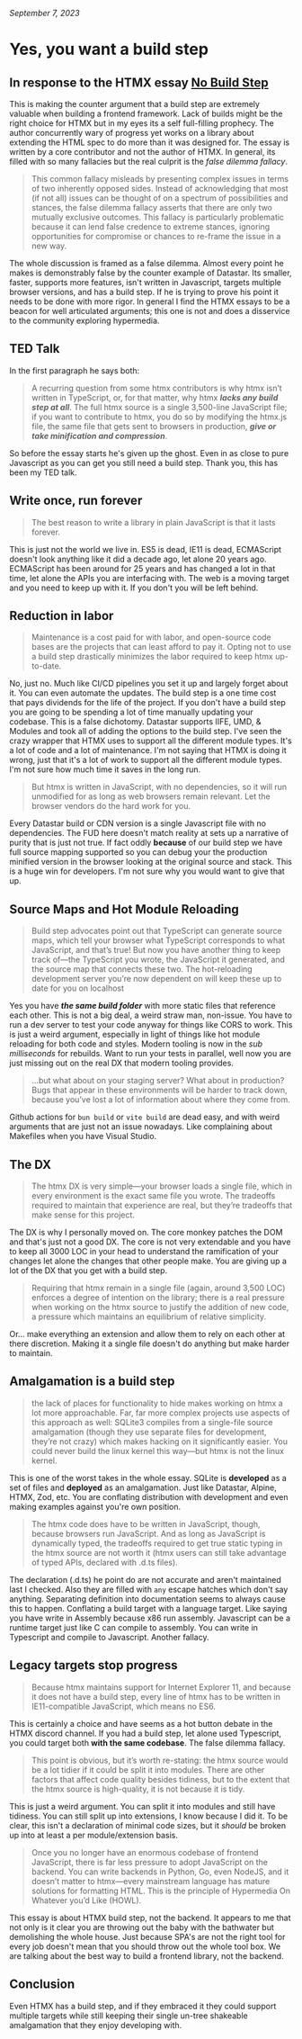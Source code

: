 _September 7, 2023_

# Yes, you want a build step

## In response to the HTMX essay [No Build Step](https://htmx.org/essays/no-build-step/)

This is making the counter argument that a build step are extremely valuable when building a frontend framework. Lack of builds might be the right choice for HTMX but in my eyes its a self full-filling prophecy. The author concurrently wary of progress yet works on a library about extending the HTML spec to do more than it was designed for. The essay is written by a core contributor and not the author of HTMX. In general, its filled with so many fallacies but the real culprit is the _false dilemma fallacy_.

> This common fallacy misleads by presenting complex issues in terms of two inherently opposed sides. Instead of acknowledging that most (if not all) issues can be thought of on a spectrum of possibilities and stances, the false dilemma fallacy asserts that there are only two mutually exclusive outcomes.
> This fallacy is particularly problematic because it can lend false credence to extreme stances, ignoring opportunities for compromise or chances to re-frame the issue in a new way.

The whole discussion is framed as a false dilemma. Almost every point he makes is demonstrably false by the counter example of Datastar. Its smaller, faster, supports more features, isn't written in Javascript, targets multiple browser versions, and has a build step. If he is trying to prove his point it needs to be done with more rigor. In general I find the HTMX essays to be a beacon for well articulated arguments; this one is not and does a disservice to the community exploring hypermedia.

## TED Talk

In the first paragraph he says both:

> A recurring question from some htmx contributors is why htmx isn’t written in TypeScript, or, for that matter, why htmx **_lacks any build step at all_**. The full htmx source is a single 3,500-line JavaScript file; if you want to contribute to htmx, you do so by modifying the htmx.js file, the same file that gets sent to browsers in production, **_give or take minification and compression_**.

So before the essay starts he's given up the ghost. Even in as close to pure Javascript as you can get you still need a build step. Thank you, this has been my TED talk.

## Write once, run forever

> The best reason to write a library in plain JavaScript is that it lasts forever.

This is just not the world we live in. ES5 is dead, IE11 is dead, ECMAScript doesn't look anything like it did a decade ago, let alone 20 years ago. ECMAScript has been around for 25 years and has changed a lot in that time, let alone the APIs you are interfacing with. The web is a moving target and you need to keep up with it. If you don't you will be left behind.

## Reduction in labor

> Maintenance is a cost paid for with labor, and open-source code bases are the projects that can least afford to pay it. Opting not to use a build step drastically minimizes the labor required to keep htmx up-to-date.

No, just no. Much like CI/CD pipelines you set it up and largely forget about it. You can even automate the updates. The build step is a one time cost that pays dividends for the life of the project. If you don't have a build step you are going to be spending a lot of time manually updating your codebase. This is a false dichotomy. Datastar supports IIFE, UMD, & Modules and took all of adding the options to the build step. I've seen the crazy wrapper that HTMX uses to support all the different module types. It's a lot of code and a lot of maintenance. I'm not saying that HTMX is doing it wrong, just that it's a lot of work to support all the different module types. I'm not sure how much time it saves in the long run.

> But htmx is written in JavaScript, with no dependencies, so it will run unmodified for as long as web browsers remain relevant. Let the browser vendors do the hard work for you.

Every Datastar build or CDN version is a single Javascript file with no dependencies. The FUD here doesn't match reality at sets up a narrative of purity that is just not true. If fact oddly **because** of our build step we have full source mapping supported so you can debug your the production minified version in the browser looking at the original source and stack. This is a huge win for developers. I'm not sure why you would want to give that up.

## Source Maps and Hot Module Reloading

> Build step advocates point out that TypeScript can generate source maps, which tell your browser what TypeScript corresponds to what JavaScript, and that’s true! But now you have another thing to keep track of—the TypeScript you wrote, the JavaScript it generated, and the source map that connects these two. The hot-reloading development server you’re now dependent on will keep these up to date for you on localhost

Yes you have **_the same build folder_** with more static files that reference each other. This is not a big deal, a weird straw man, non-issue. You have to run a dev server to test your code anyway for things like CORS to work. This is just a weird argument, especially in light of things like hot module reloading for both code and styles. Modern tooling is now in the _sub milliseconds_ for rebuilds. Want to run your tests in parallel, well now you are just missing out on the real DX that modern tooling provides.

> ...but what about on your staging server? What about in production? Bugs that appear in these environments will be harder to track down, because you’ve lost a lot of information about where they come from.

Github actions for `bun build` or `vite build` are dead easy, and with weird arguments that are just not an issue nowadays. Like complaining about Makefiles when you have Visual Studio.

## The DX

> The htmx DX is very simple—your browser loads a single file, which in every environment is the exact same file you wrote. The tradeoffs required to maintain that experience are real, but they’re tradeoffs that make sense for this project.

The DX is why I personally moved on. The core monkey patches the DOM and that's just not a good DX. The core is not very extendable and you have to keep all 3000 LOC in your head to understand the ramification of your changes let alone the changes that other people make. You are giving up a lot of the DX that you get with a build step.

> Requiring that htmx remain in a single file (again, around 3,500 LOC) enforces a degree of intention on the library; there is a real pressure when working on the htmx source to justify the addition of new code, a pressure which maintains an equilibrium of relative simplicity.

Or... make everything an extension and allow them to rely on each other at there discretion. Making it a single file doesn't do anything but make harder to maintain.

## Amalgamation is a build step

> the lack of places for functionality to hide makes working on htmx a lot more approachable. Far, far more complex projects use aspects of this approach as well: SQLite3 compiles from a single-file source amalgamation (though they use separate files for development, they’re not crazy) which makes hacking on it significantly easier. You could never build the linux kernel this way—but htmx is not the linux kernel.

This is one of the worst takes in the whole essay. SQLite is **developed** as a set of files and **deployed** as an amalgamation. Just like Datastar, Alpine, HTMX, Zod, etc. You are conflating distribution with development and even making examples against you're own position.

> The htmx code does have to be written in JavaScript, though, because browsers run JavaScript. And as long as JavaScript is dynamically typed, the tradeoffs required to get true static typing in the htmx source are not worth it (htmx users can still take advantage of typed APIs, declared with .d.ts files).

The declaration (.d.ts) he point do are not accurate and aren't maintained last I checked. Also they are filled with `any` escape hatches which don't say anything. Separating definition into documentation seems to always cause this to happen. Conflating a build target with a language target. Like saying you have write in Assembly because x86 run assembly. Javascript can be a runtime target just like C can compile to assembly. You can write in Typescript and compile to Javascript. Another fallacy.

## Legacy targets stop progress

> Because htmx maintains support for Internet Explorer 11, and because it does not have a build step, every line of htmx has to be written in IE11-compatible JavaScript, which means no ES6.

This is certainly a choice and have seems as a hot button debate in the HTMX discord channel. If you had a build step, let alone used Typescript, you could target both **with the same codebase**. The false dilemma fallacy.

> This point is obvious, but it’s worth re-stating: the htmx source would be a lot tidier if it could be split it into modules. There are other factors that affect code quality besides tidiness, but to the extent that the htmx source is high-quality, it is not because it is tidy.

This is just a weird argument. You can split it into modules and still have tidiness. You can still split up into extensions, I know because I did it. To be clear, this isn't a declaration of minimal code sizes, but it _should_ be broken up into at least a per module/extension basis.

> Once you no longer have an enormous codebase of frontend JavaScript, there is far less pressure to adopt JavaScript on the backend. You can write backends in Python, Go, even NodeJS, and it doesn’t matter to htmx—every mainstream language has mature solutions for formatting HTML. This is the principle of Hypermedia On Whatever you’d Like (HOWL).

This essay is about HTMX build step, not the backend. It appears to me that not only is it clear you are throwing out the baby with the bathwater but demolishing the whole house. Just because SPA's are not the right tool for every job doesn't mean that you should throw out the whole tool box. We are talking about the best way to build a frontend library, not the backend.

## Conclusion

Even HTMX has a build step, and if they embraced it they could support multiple targets while still keeping their single un-tree shakeable amalgamation that they enjoy developing with.
